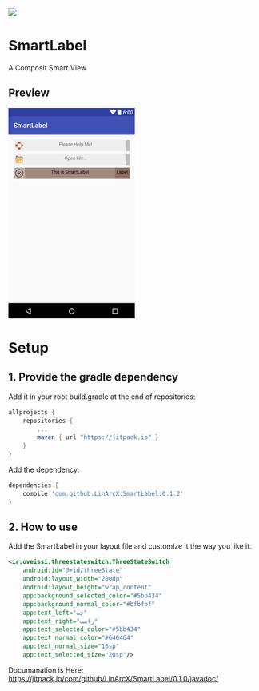 [![](https://jitpack.io/v/LinArcX/SmartLabel.svg)](https://jitpack.io/#LinArcX/SmartLabel)

# SmartLabel
A Composit Smart View

## Preview
!["smartLabel"](assets/SmartLabelGithub.png "tvdoon")

# Setup
## 1. Provide the gradle dependency

Add it in your root build.gradle at the end of repositories:
```gradle
allprojects {
	repositories {
		...
		maven { url "https://jitpack.io" }
	}
}
```
Add the dependency:
```gradle
dependencies {
	compile 'com.github.LinArcX:SmartLabel:0.1.2'
}
```

## 2. How to use

Add the SmartLabel in your layout file and customize it the way you like it.
```xml
<ir.oveissi.threestateswitch.ThreeStateSwitch
    android:id="@+id/threeState"
    android:layout_width="200dp"
    android:layout_height="wrap_content"
    app:background_selected_color="#5bb434"
    app:background_normal_color="#bfbfbf"
    app:text_left="چپ"
    app:text_right="راست"
    app:text_selected_color="#5bb434"
    app:text_normal_color="#646464"
    app:text_normal_size="16sp"
    app:text_selected_size="20sp"/>
```

Documanation is Here:
https://jitpack.io/com/github/LinArcX/SmartLabel/0.1.0/javadoc/
